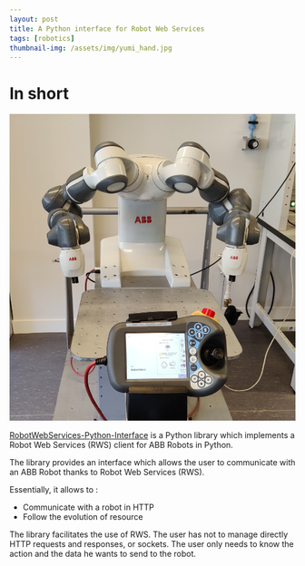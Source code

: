 ```yaml
---
layout: post
title: A Python interface for Robot Web Services
tags: [robotics]
thumbnail-img: /assets/img/yumi_hand.jpg
---
```


# In short

![Crepe](/assets/img/yumi_face.jpg)

[RobotWebServices-Python-Interface](https://github.com/charlypg/RobotWebServices-Python-Interface) is a Python library which implements a Robot Web Services (RWS) client for ABB Robots in Python. 

The library provides an interface which allows the user to communicate with an ABB Robot thanks to Robot Web Services (RWS). 

Essentially, it allows to : 

- Communicate with a robot in HTTP 
- Follow the evolution of resource

The library facilitates the use of RWS. The user has not to manage directly HTTP requests and responses, or sockets. The user only needs to know the action and the data he wants to send to the robot. 
